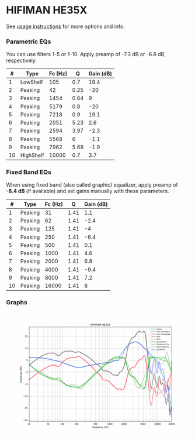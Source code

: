 # HIFIMAN HE35X
See [usage instructions](https://github.com/jaakkopasanen/AutoEq#usage) for more options and info.

### Parametric EQs
You can use filters 1-5 or 1-10. Apply preamp of -7.3 dB or -6.8 dB, respectively.

|   # | Type      |   Fc (Hz) |    Q |   Gain (dB) |
|-----|-----------|-----------|------|-------------|
|   1 | LowShelf  |       105 | 0.7  |        19.4 |
|   2 | Peaking   |        42 | 0.25 |       -20   |
|   3 | Peaking   |      1454 | 0.64 |         9   |
|   4 | Peaking   |      5179 | 0.8  |       -20   |
|   5 | Peaking   |      7218 | 0.9  |        19.1 |
|   6 | Peaking   |      2051 | 5.23 |         2.6 |
|   7 | Peaking   |      2594 | 3.97 |        -2.3 |
|   8 | Peaking   |      5568 | 6    |        -1.1 |
|   9 | Peaking   |      7962 | 5.68 |        -1.9 |
|  10 | HighShelf |     10000 | 0.7  |         3.7 |

### Fixed Band EQs
When using fixed band (also called graphic) equalizer, apply preamp of **-8.4 dB** (if available) and set gains manually with these parameters.

|   # | Type    |   Fc (Hz) |    Q |   Gain (dB) |
|-----|---------|-----------|------|-------------|
|   1 | Peaking |        31 | 1.41 |         1.1 |
|   2 | Peaking |        62 | 1.41 |        -2.4 |
|   3 | Peaking |       125 | 1.41 |        -4   |
|   4 | Peaking |       250 | 1.41 |        -6.4 |
|   5 | Peaking |       500 | 1.41 |         0.1 |
|   6 | Peaking |      1000 | 1.41 |         4.6 |
|   7 | Peaking |      2000 | 1.41 |         6.8 |
|   8 | Peaking |      4000 | 1.41 |        -9.4 |
|   9 | Peaking |      8000 | 1.41 |         7.2 |
|  10 | Peaking |     16000 | 1.41 |         8   |

### Graphs
![](./HIFIMAN%20HE35X.png)
